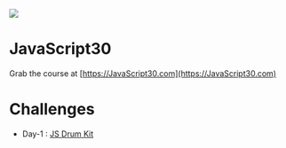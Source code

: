 ![](https://javascript30.com/images/JS3-social-share.png)

# JavaScript30

Grab the course at [https://JavaScript30.com](https://JavaScript30.com)

# Challenges

- Day-1 : [JS Drum Kit](https://aayushi-mittal.github.io/JavaScript30/Day-01-Javascript-Drum-Kit/index.html)
